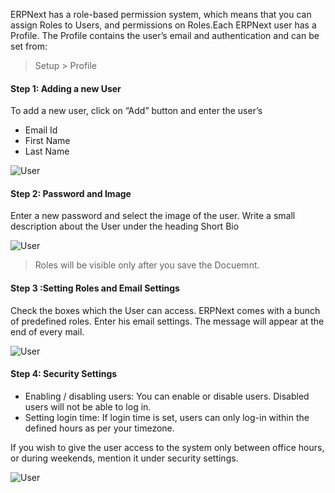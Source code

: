 ERPNext has a role-based permission system, which means that you can assign
Roles to Users, and permissions on Roles.Each ERPNext user has a Profile. The
Profile contains the user’s email and authentication and can be set from:

> Setup > Profile

#### Step 1: Adding a new User

To add a new user, click on “Add” button and enter the user’s

  * Email Id
  * First Name
  * Last Name

![User](assets/frappe_io/images/erpnext/user1.png)

#### Step 2: Password and Image

Enter a new password and select the image of the user. Write a small
description about the User under the heading Short Bio

![User](assets/frappe_io/images/erpnext/user2.png)

  

> Roles will be visible only after you save the Docuemnt.

#### Step 3 :Setting Roles and Email Settings

Check the boxes which the User can access. ERPNext comes with a bunch of
predefined roles. Enter his email settings. The message will appear at the end
of every mail.

![User](assets/frappe_io/images/erpnext/user3.png)

#### Step 4: Security Settings

  * Enabling / disabling users: You can enable or disable users. Disabled users will not be able to log in.
  * Setting login time: If login time is set, users can only log-in within the defined hours as per your timezone.

If you wish to give the user access to the system only between office hours,
or during weekends, mention it under security settings.

![User](assets/frappe_io/images/erpnext/user4.png)

